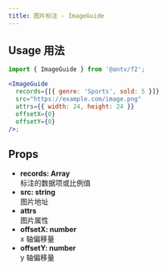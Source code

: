 ```yaml
---
title: 图片标注 - ImageGuide
---
```


## Usage 用法

```jsx
import { ImageGuide } from '@antv/f2';

<ImageGuide
  records={[{ genre: 'Sports', sold: 5 }]}
  src="https://example.com/image.png"
  attrs={{ width: 24, height: 24 }}
  offsetX={0}
  offsetY={0}
/>;
```

## Props

- **records: Array**  
  标注的数据项或比例值
- **src: string**  
  图片地址
- **attrs**  
  图片属性
- **offsetX: number**  
  x 轴偏移量
- **offsetY: number**  
  y 轴偏移量
